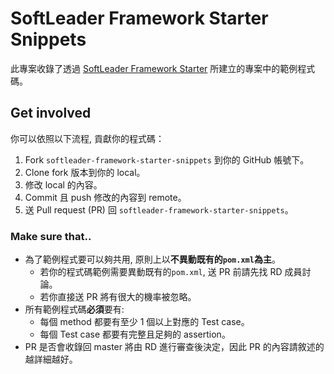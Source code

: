 # SoftLeader Framework Starter Snippets

此專案收錄了透過 [SoftLeader Framework Starter](https://github.com/softleader/softleader-framework-starter) 所建立的專案中的範例程式碼。

## Get involved

你可以依照以下流程, 貢獻你的程式碼：

1. Fork `softleader-framework-starter-snippets` 到你的 GitHub 帳號下。
2. Clone fork 版本到你的 local。
3. 修改 local 的內容。
4. Commit 且 push 修改的內容到 remote。
5. 送 Pull request (PR) 回 `softleader-framework-starter-snippets`。

### Make sure that..

- 為了範例程式要可以夠共用, 原則上以**不異動既有的`pom.xml`為主**。
	- 若你的程式碼範例需要異動既有的`pom.xml`, 送 PR 前請先找 RD 成員討論。
	- 若你直接送 PR 將有很大的機率被忽略。
- 所有範例程式碼**必須**要有:
	- 每個 method 都要有至少 1 個以上對應的 Test case。
	- 每個 Test case 都要有完整且足夠的 assertion。
- PR 是否會收錄回 master 將由 RD 進行審查後決定，因此 PR 的內容請敘述的越詳細越好。

